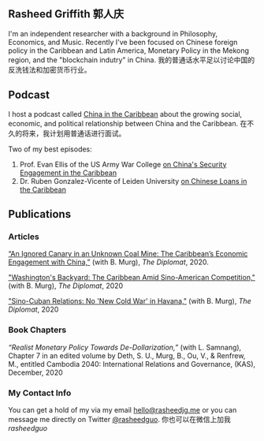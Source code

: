 ## Rasheed Griffith 郭人庆 

I'm an independent researcher with a background in Philosophy, Economics, and Music. Recently I've been focused on Chinese foreign policy in the Caribbean and Latin America, Monetary Policy in the Mekong region, and the "blockchain indutry" in China. 我的普通话水平足以讨论中国的反洗钱法和加密货币行业。

## Podcast 
I host a podcast called [China in the Caribbean](https://podcasts.apple.com/ca/podcast/china-in-the-caribbean/id1537137302) about the growing social, economic, and political relationship between China and the Caribbean. 在不久的将来，我计划用普通话进行面试。

Two of my best episodes:
1. Prof. Evan Ellis of the US Army War College [on China's Security Engagement in the Caribbean](https://chinacaribbean.buzzsprout.com/1307554/7440328-china-s-security-engagement-in-the-caribbean)
2. Dr. Ruben Gonzalez-Vicente of Leiden University [on Chinese Loans in the Caribbean](https://chinacaribbean.buzzsprout.com/1307554/7215163-debt-and-discontent-chinese-loans-in-the-caribbean)

## Publications

### Articles

[“An Ignored Canary in an Unknown Coal Mine: The Caribbean’s Economic Engagement with China,”](https://thediplomat.com/2020/12/an-ignored-canary-in-an-unknown-coal-mine-the-caribbeans-economic-engagement-with-china/)  (with B. Murg), _The Diplomat_, 2020. 

["Washington's Backyard: The Caribbean Amid Sino-American Competition,"](https://thediplomat.com/2020/12/washingtons-backyard-the-caribbean-amid-sino-american-competition/) (with B. Murg), _The Diplomat_, 2020

["Sino-Cuban Relations: No 'New Cold War' in Havana,"](https://thediplomat.com/2020/12/washingtons-backyard-the-caribbean-amid-sino-american-competition/) (with B. Murg), _The Diplomat_, 2020
 
### Book Chapters

_“Realist Monetary Policy Towards De-Dollarization,”_ (with L. Samnang), Chapter 7 in an edited volume by Deth, S. U., Murg, B., Ou, V., & Renfrew, M., entitled Cambodia 2040: International Relations and Governance, (KAS), December, 2020

### My Contact Info

You can get a hold of my via my email hello@rasheedjg.me or you can message me directly on Twitter [@rasheedguo](https://twitter.com/rasheedguo). 
你也可以在微信上加我 _rasheedguo_
